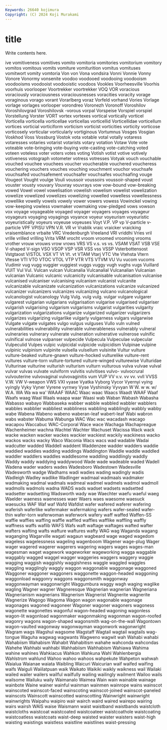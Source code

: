 ```yaml
---
Keywords: 26640 kojimura
Copyright: (C) 2024 Koji Murakami
---
```


# title

Write contents here.



ive vomitiveness vomitives vomito vomitoria vomitories vomitorium vomitory vomitos
vomitous vomits vomiture vomiturition vomitus vomituses vomitwort vomity vomtoria Von
von Vona vondsira Vonni Vonnie Vonny Vonore Vonormy vonsenite voodoo
voodooed voodooing voodooism voodooisms voodooist voodooistic voodoos Vookles Voorheesville Voorhis
voorhuis voorlooper Voortrekker voortrekker VOQ VOR voracious voraciously voraciousness voraciousnesses
voracities voracity vorage voraginous vorago vorant Vorarlberg voraz Vorfeld vorhand
Vories Vorlage vorlage vorlages vorlooper vorondreo Voronezh Voronoff Voroshilov Voroshilovgrad
Voroshilovsk -vorous vorpal Vorspeise Vorspiel vorspiel Vorstellung Vorster VORT vortex
vortexes vortical vortically vorticel Vorticella vorticella vorticellae vorticellas vorticellid Vorticellidae
vorticellum vortices vorticial vorticiform vorticism vorticist vorticities vorticity vorticose vorticosely
vorticular vorticularly vortiginous Vortumnus Vosges Vosgian Voskhod Voss Vossburg Vostok
vota votable votal votally votaress votaresses votaries votarist votarists votary
votation Votaw Vote vote voteable vote-bringing vote-buying vote-casting vote-catching voted
voteen voteless voter voters votes voting Votish votist votive votively
votiveness votograph votometer votress votresses Votyak vouch vouchable vouched vouchee
vouchees voucher voucherable vouchered voucheress vouchering vouchers vouches vouching vouchment
vouchor vouchsafe vouchsafed vouchsafement vouchsafer vouchsafes vouchsafing vouge Vougeot Vought
voulge Vouli voussoir voussoirs voussoir-shaped voust vouster vousty vouvary Vouvray
vouvrays vow vow-bound vow-breaking vowed Vowel vowel vowelisation vowelish vowelism
vowelist vowelization vowelize vowelized vowelizes vowelizing vowelled vowelless vowellessness vowellike
vowelly vowels vowely vower vowers vowess Vowinckel vowing vow-keeping vowless
vowmaker vowmaking vow-pledged vows vowson vox voyage voyageable voyaged voyager
voyagers voyages voyageur voyageurs voyaging voyagings voyance voyeur voyeurism voyeuristic
voyeuristically voyeurs voyeuse voyeuses Voyt V.P. VP vp V-particle v-particle
VPF VPISU VPN V.R. VR vr Vrablik vraic vraicker vraicking
vraisemblance vrbaite VRC Vredenburgh Vreeland VRI vriddhi Vries vril vrille
vrilled vrilling Vrita VRM vrocht vroom vroomed vrooming vrooms vrother
vrouw vrouws vrow vrows VRS VS v.s. vs vs. VSAM
VSAT VSB VSE V-shaped V-sign VSO VSOP VSP VSR VSS
vss VSSP Vsterbottensost Vstgtaost V/STOL VSX VT Vt Vt. vt
VTAM Vtarj VTC Vte Vtehsta Vtern Vtesse VTI VTO VTOC
VTOL VTP VTR VTS VTVM VU Vu vucom vucoms Vudimir
vug vugg vuggier vuggiest vuggs vuggy vugh vughs vugs Vuillard
VUIT Vul Vul. Vulcan vulcan Vulcanalia Vulcanalial Vulcanalian Vulcanian vulcanian
Vulcanic vulcanic vulcanicity vulcanisable vulcanisation vulcanise vulcanised vulcaniser vulcanising vulcanism
vulcanist vulcanite vulcanizable vulcanizate vulcanization vulcanizations vulcanize vulcanized vulcanizer vulcanizers
vulcanizes vulcanizing vulcano vulcanological vulcanologist vulcanology Vulg Vulg. vulg vulg.
vulgar vulgare vulgarer vulgarest vulgarian vulgarians vulgarisation vulgarise vulgarised vulgariser
vulgarish vulgarising vulgarism vulgarisms vulgarist vulgarities vulgarity vulgarization vulgarizations vulgarize
vulgarized vulgarizer vulgarizers vulgarizes vulgarizing vulgarlike vulgarly vulgarness vulgars vulgarwise
Vulgate vulgate vulgates vulgo vulgus vulguses Vullo vuln vulned vulnerabilities
vulnerability vulnerable vulnerableness vulnerably vulneral vulneraries vulnerary vulnerate vulneration vulnerative
vulnerose vulnific vulnifical vulnose vulpanser vulpecide Vulpecula Vulpeculae vulpecular Vulpeculid
Vulpes vulpic vulpicidal vulpicide vulpicidism Vulpinae vulpine vulpinic vulpinism vulpinite
vulsella vulsellum vulsinite Vultur vulture vulture-beaked vulture-gnawn vulture-hocked vulturelike vulture-rent
vultures vulture-torn vulture-tortured vulture-winged vulturewise Vulturidae Vulturinae vulturine vulturish vulturism
vulturn vulturous vulva vulvae vulval vulvar vulvas vulvate vulviform vulvitis
vulvitises vulvo- vulvocrural vulvouterine vulvovaginal vulvovaginitis vum VUP VV v.v.
vv vv. vvll VVSS V.W. VW V-weapon VWS VXI vyase
Vyatka Vyborg Vycor Vyernyi vying vyingly Vyky Vyner Vyrene vyrnwy
Vyse Vyshinsky Vyvyan W W. w w. w/ W.A. WA
Wa wa wa' WAAAF WAAC Waac waac Waacs Waadt WAAF
Waaf Waafs waag Waal Waals waapa waar Waasi wab Waban
Wabash Wabasha Wabasso wabayo Wabbaseka wabber wabble wabbled wabbler wabblers
wabbles wabblier wabbliest wabbliness wabbling wabblingly wabbly wabby wabe Wabena
Wabeno wabeno waberan-leaf wabert-leaf Wabi wabron wabs wabster Wabuma Wabunga
WAC Wac wac wacadash wacago wacapou Waccabuc WAC-Corporal Wace wace
Wachaga Wachapreague Wachenheimer wachna Wachtel Wachter Wachuset Wacissa Wack wack
wacke wacken wacker wackes wackier wackiest wackily wackiness wacko wackos
wacks wacky Waco Waconia Wacs wacs wad wadable Wadai wadcutter
wadded Waddell waddent Waddenzee wadder wadders waddie waddied waddies wadding
waddings Waddington Waddle waddle waddled waddler waddlers waddles waddlesome waddling
waddlingly waddly Waddy waddy waddying waddywood Wade wade wadeable waded
Wadell Wadena wader waders wades Wadesboro Wadestown Wadesville Wadesworth wadge
Wadhams wadi wadies wading wadingly wadis Wadleigh Wadley wadlike Wadlinger
wadmaal wadmaals wadmaker wadmaking wadmal wadmals wadmeal wadmel wadmels wadmol
wadmoll wadmolls wadmols wadna WADS wads wadset wadsets wadsetted wadsetter
wadsetting Wadsworth wady wae Waechter waefu waeful waeg Waelder waeness
waenesses waer Waers waes waesome waesuck waesucks WAF Waf waf
Wafd Wafdist wafer wafered waferer wafering waferish waferlike wafermaker wafermaking
wafers wafer-sealed wafer-thin wafer-torn waferwoman waferwork wafery waff waffed Waffen-SS
waffie waffies waffing waffle waffled waffles wafflike waffling waffly waffness
waffs waflib WAFS Wafs waft waftage waftages wafted wafter wafters
wafting wafts wafture waftures wafty WAG wag Waganda wagang waganging
Wagarville wagati wagaun wagbeard wage waged wagedom wageless wagelessness wageling
wagenboom Wagener wage-plug Wager wager wagered wagerer wagerers wagering wagers
wages wages-man wagesman waget wagework wageworker wageworking wagga waggable waggably
wagged waggel wagger waggeries waggers waggery waggie wagging waggish waggishly
waggishness waggle waggled waggles waggling wagglingly waggly waggon waggonable waggonage
waggoned Waggoner waggoner waggoners waggonette waggon-headed waggoning waggonload waggonry waggons
waggonsmith waggonway waggonwayman waggonwright Waggumbura waggy wagh waging waglike wagling
Wagner wagner Wagneresque Wagnerian wagnerian Wagneriana Wagnerianism wagnerians Wagnerism Wagnerist
Wagnerite wagnerite Wagnerize Wagogo Wagoma Wagon wagon wagonable wagonage wagonages
wagoned wagoneer Wagoner wagoner wagoners wagoness wagonette wagonettes wagonful wagon-headed
wagoning wagonless wagon-lit wagonload wagonmaker wagonmaking wagonman wagon-roofed wagonry wagons
wagon-shaped wagonsmith wag-on-the-wall Wagontown wagon-vaulted wagonway wagonwayman wagonwork wagonwright Wagram
wags Wagshul wagsome Wagstaff Wagtail wagtail wagtails wag-tongue Waguha wagwag
wagwants Wagweno wagwit wah Wahabi wahabi Wahabiism Wahabism Wahabit Wahabitism
wahahe wahconda wahcondas Wahehe Wahhabi wahhabi Wahhabiism Wahhabism Wahiawa Wahima
wahine wahines Wahkiacus Wahkon Wahkuna Wahl Wahlenbergia Wahlstrom wahlund Wahoo
wahoo wahoos wahpekute Wahpeton wahwah Waialua Waianae waiata Waibling Waicuri
Waicurian waif waifed waifing waifs Waiguli Waiilatpuan waik Waikato Waikiki
waikly waikness wail Wailaki wailed wailer wailers wailful wailfully wailing
wailingly wailment Wailoo wails wailsome Wailuku waily Waimanalo Waimea Wain
wain wainable wainage wainbote Waine wainer wainful wainman wainmen wainrope
wains wainscot wainscoted wainscot-faced wainscoting wainscot-joined wainscot-paneled wainscots Wainscott wainscotted
wainscotting Wainwright wainwright wainwrights Waipahu waipiro wair wairch waird waired
wairepo wairing wairs wairsh WAIS waise Waismann waist waistband waistbands
waistcloth waistcloths waistcoat waistcoated waistcoateer waistcoathole waistcoating waistcoatless waistcoats waist-deep
waisted waister waisters waist-high waisting waistings waistless waistline waistlines waist-pressing
